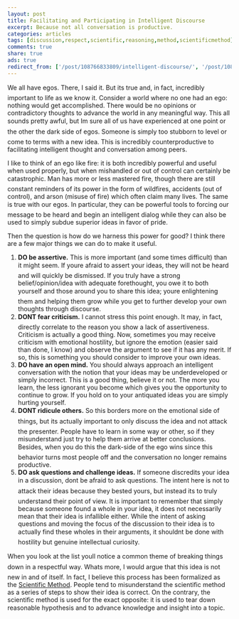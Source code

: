 ```yaml
---
layout: post
title: Facilitating and Participating in Intelligent Discourse
excerpt: Because not all conversation is productive.
categories: articles
tags: [discussion,respect,scientific,reasoning,method,scientificmethod]
comments: true
share: true
ads: true
redirect_from: ['/post/108766833809/intelligent-discourse/', '/post/108766833809/']
---
```


<p>We all have egos. There, I said it. But its true and, in fact, incredibly important to life as we know it. Consider a world where no one had an ego: nothing would get accomplished. There would be no opinions or contradictory thoughts to advance the world in any meaningful way. This all sounds pretty awful, but Im sure all of us have experienced at one point or the other the dark side of egos. Someone is simply too stubborn to level or come to terms with a new idea. This is incredibly counterproductive to facilitating intelligent thought and conversation among peers.</p><p>I like to think of an ego like fire: it is both incredibly powerful and useful when used properly, but when mishandled or out of control can certainly be catastrophic. Man has more or less mastered fire, though there are still constant reminders of its power in the form of wildfires, accidents (out of control), and arson (misuse of fire) which often claim many lives. The same is true with our egos. In particular, they can be powerful tools to forcing our message to be heard and begin an intelligent dialog while they can also be used to simply subdue superior ideas in favor of pride.</p>
<p>Then the question is how do we harness this power for good? I think there are a few major things we can do to make it useful.</p>
<ol><li><b>DO be assertive.</b> This is more important (and some times difficult) than it might seem. If youre afraid to assert your ideas, they will not be heard and will quickly be dismissed. If you truly have a strong belief/opinion/idea with adequate forethought, you owe it to both yourself and those around you to share this idea; youre enlightening them and helping them grow while you get to further develop your own thoughts through discourse.</li>
<li><b>DONT fear criticism.</b> I cannot stress this point enough. It may, in fact, directly correlate to the reason you show a lack of assertiveness. Criticism is actually a good thing. Now, sometimes you may receive criticism with emotional hostility, but ignore the emotion (easier said than done, I know) and observe the argument to see if it has any merit. If so, this is something you should consider to improve your own ideas.</li>
<li><b>DO have an open mind.</b> You should always approach an intelligent conversation with the notion that your ideas may be underdeveloped or simply incorrect. This is a good thing, believe it or not. The more you learn, the less ignorant you become which gives you the opportunity to continue to grow. If you hold on to your antiquated ideas you are simply hurting yourself.</li>
<li><b>DONT ridicule others.</b> So this borders more on the emotional side of things, but its actually important to only discuss the idea and not attack the presenter. People have to learn in some way or other, so if they misunderstand just try to help them arrive at better conclusions. Besides, when you do this the dark-side of the ego wins since this behavior turns most people off and the conversation no longer remains productive.</li>
<li><b>DO ask questions and challenge ideas.</b> If someone discredits your idea in a discussion, dont be afraid to ask questions. The intent here is not to attack their ideas because they bested yours, but instead its to truly understand their point of view. It is important to remember that simply because someone found a whole in your idea, it does not necessarily mean that their idea is infallible either. While the intent of asking questions and moving the focus of the discussion to their idea is to actually find these wholes in their arguments, it shouldnt be done with hostility but genuine intellectual curiosity.</li>
</ol><p>When you look at the list youll notice a common theme of breaking things down in a respectful way. Whats more, I would argue that this idea is not new in and of itself. In fact, I believe this process has been formalized as the <a href="http://www.sciencebuddies.org/science-fair-projects/project_scientific_method.shtml" target="_blank">Scientific Method</a>. People tend to misunderstand the scientific method as a series of steps to show their idea is correct. On the contrary, the scientific method is used for the exact opposite: it is used to tear down reasonable hypothesis and to advance knowledge and insight into a topic.</p>
